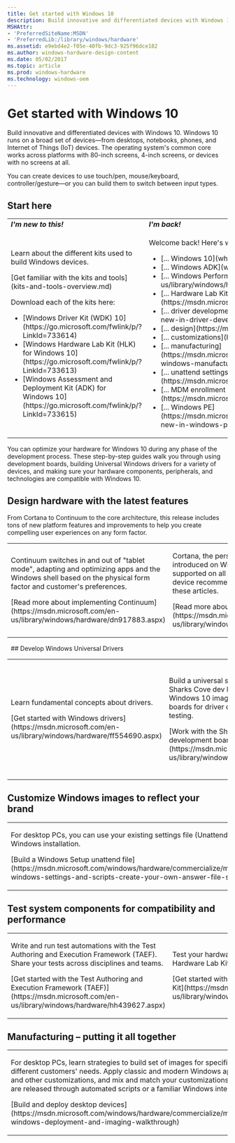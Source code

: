 ```yaml
---
title: Get started with Windows 10
description: Build innovative and differentiated devices with Windows 10.
MSHAttr:
- 'PreferredSiteName:MSDN'
- 'PreferredLib:/library/windows/hardware'
ms.assetid: e9ebd4e2-f05e-40fb-9dc3-925f96dce182
ms.author: windows-hardware-design-content
ms.date: 05/02/2017
ms.topic: article
ms.prod: windows-hardware
ms.technology: windows-oem
---
```


# Get started with Windows 10

Build innovative and differentiated devices with Windows 10. Windows 10 runs on a broad set of devices—from desktops, notebooks, phones, and Internet of Things (IoT) devices. The operating system's common core works across platforms with 80-inch screens, 4-inch screens, or devices with no screens at all.

You can create devices to use touch/pen, mouse/keyboard, controller/gesture—or you can build them to switch between input types.

## Start here

<table>
<colgroup>
<col width="50%" />
<col width="50%" />
</colgroup>
<tbody>
<tr class="odd">
<td><strong><em>I'm new to this!</em></strong></td>
<td><strong><em>I'm back!</em></strong></td>
</tr>
<tr class="even">
<td><p>Learn about the different kits used to build Windows devices.</p>
<p>[Get familiar with the kits and tools](kits-and-tools-overview.md)</p>
<p>Download each of the kits here:</p>
<ul>
<li>[Windows Driver Kit (WDK) 10](https://go.microsoft.com/fwlink/p/?LinkId=733614)</li>
<li>[Windows Hardware Lab Kit (HLK) for Windows 10](https://go.microsoft.com/fwlink/p/?LinkId=733613)</li>
<li>[Windows Assessment and Deployment Kit (ADK) for Windows 10](https://go.microsoft.com/fwlink/p/?LinkId=733615)</li>
</ul></td>
<td><p>Welcome back! Here's what's new in:</p>
<ul>
<li>[... Windows 10](what-s-new-in-windows.md)</li>
<li>[... Windows ADK](what-s-new-in-kits-and-tools.md)</li>
<li>[... Windows Performance Toolkit](https://msdn.microsoft.com/en-us/library/windows/hardware/dn927303.aspx)</li>
<li>[... Hardware Lab Kit](https://msdn.microsoft.com/library/windows/hardware/mt187880.aspx)</li>
<li>[... driver development](https://msdn.microsoft.com/windows/hardware/drivers/what-s-new-in-driver-development)</li>
<li>[... design](https://msdn.microsoft.com/library/windows/hardware/mt703371.aspx)</li>
<li>[... customizations](https://msdn.microsoft.com/library/windows/hardware/mt723363.aspx)</li>
<li>[... manufacturing](https://msdn.microsoft.com/windows/hardware/commercialize/manufacture/whats-new-in-windows-manufacturing)</li>
<li>[... unattend settings](https://msdn.microsoft.com/library/windows/hardware/mt750416.aspx)</li>
<li>[... MDM enrollment and management](https://msdn.microsoft.com/library/windows/hardware/mt299056.aspx)</li>
<li>[... Windows PE](https://msdn.microsoft.com/windows/hardware/commercialize/manufacture/desktop/whats-new-in-windows-pe-s14)</li>
</ul></td>
</tr>
</tbody>
</table>

You can optimize your hardware for Windows 10 during any phase of the development process. These step-by-step guides walk you through using development boards, building Universal Windows drivers for a variety of devices, and making sure your hardware components, peripherals, and technologies are compatible with Windows 10.

## Design hardware with the latest features

From Cortana to Continuum to the core architecture, this release includes tons of new platform features and improvements to help you create compelling user experiences on any form factor.

<table>
<colgroup>
<col width="33%" />
<col width="33%" />
<col width="33%" />
</colgroup>
<tbody>
<tr class="odd">
<td><p>Continuum switches in and out of &quot;tablet mode&quot;, adapting and optimizing apps and the Windows shell based on the physical form factor and customer's preferences.</p>
<p>[Read more about implementing Continuum](https://msdn.microsoft.com/en-us/library/windows/hardware/dn917883.aspx)</p></td>
<td><p>Cortana, the personal assistant technology introduced on Windows Phone 8.1, is now supported on all Windows 10 devices. Learn device recommendations and test setup in these articles.</p>
<p>[Read more about including Cortana](https://msdn.microsoft.com/en-us/library/windows/hardware/dn915051.aspx)</p></td>
<td><p>Windows Hello allows users to securely logon to a device using a biometric device like a fingerprint reader or an IR camera.</p>
<p>[Learn more about biometric requirements for Windows Hello](https://msdn.microsoft.com/en-us/library/windows/hardware/mt587095.aspx)</p></td>
</tr>
</tbody>
</table>
 
## Develop Windows Universal Drivers

<table>
<colgroup>
<col width="33%" />
<col width="33%" />
<col width="33%" />
</colgroup>
<tbody>
<tr class="odd">
<td><p>Learn fundamental concepts about drivers.</p>
<p>[Get started with Windows drivers](https://msdn.microsoft.com/en-us/library/windows/hardware/ff554690.aspx)</p></td>
<td><p>Build a universal sensor driver based on the Sharks Cove dev board. Learn how to load a Windows 10 image and provision these boards for driver deployment, debugging, and testing.</p>
<p>[Work with the Sharks Cove hardware development board](https://msdn.microsoft.com/en-us/library/windows/hardware/dn745910.aspx)</p></td>
<td><p>Create a single driver that runs across multiple different device types, from embedded systems to tablets and desktop PCs. UMDF and KMDF templates are included in Visual Studio to help you get started.</p>
<p>[Get started with Universal Windows drivers](http://go.microsoft.com/fwlink/p/?LinkId=526095)</p></td>
</tr>
</tbody>
</table>

## Customize Windows images to reflect your brand

<table>
<colgroup>
<col width="50%" />
<col width="50%" />
</colgroup>
<tbody>
<tr class="odd">
<td><p>For desktop PCs, you can use your existing settings file (Unattend.xml) to add settings during Windows installation.</p>
<p>[Build a Windows Setup unattend file](https://msdn.microsoft.com/windows/hardware/commercialize/manufacture/desktop/update-windows-settings-and-scripts-create-your-own-answer-file-sxs)</p></td>
</tr>
</tbody>
</table>

## Test system components for compatibility and performance

<table>
<colgroup>
<col width="33%" />
<col width="33%" />
<col width="33%" />
</colgroup>
<tbody>
<tr class="odd">
<td><p>Write and run test automations with the Test Authoring and Execution Framework (TAEF). Share your tests across disciplines and teams.</p>
<p>[Get started with the Test Authoring and Execution Framework (TAEF)](https://msdn.microsoft.com/en-us/library/windows/hardware/hh439627.aspx)</p></td>
<td><p>Test your hardware with the Windows Hardware Lab Kit.</p>
<p>[Get started with the Windows Hardware Lab Kit](https://msdn.microsoft.com/en-us/library/windows/hardware/dn915002.aspx)</p></td>
<td><p>Analyze system and application performance using the Windows Performance Toolkit.</p>
<p>[Get started with the Windows Performance step-by-step guides](https://msdn.microsoft.com/en-us/library/windows/hardware/mt634257.aspx)</p></td>
</tr>
</tbody>
</table>

## <a href="" id="manufacturing---putting-it-all-together"></a>Manufacturing – putting it all together

<table>
<colgroup>
<col width="33%" />
<col width="33%" />
<col width="33%" />
</colgroup>
<tbody>
<tr class="odd">
<td><p>For desktop PCs, learn strategies to build set of images for specific markets to meet different customers' needs. Apply classic and modern Windows apps, drivers, languages, and other customizations, and mix and match your customizations as new Windows editions are released through automated scripts or a familiar Windows interface.</p>
<p>[Build and deploy desktop devices](https://msdn.microsoft.com/windows/hardware/commercialize/manufacture/desktop/oem-windows-deployment-and-imaging-walkthrough)</p></td>
<td><p>Build IoT Core devices, applying apps, drivers, and settings to new devices.</p>
<p>[Build and deploy IoT Core devices](https://msdn.microsoft.com/windows/hardware/commercialize/manufacture/iot/iot-core-manufacturing-guide)</p></td>
<td><p>OEMs and ODMs can build and test mobile devices and drivers.</p>
<p>[Build and deploy phones](https://msdn.microsoft.com/windows/hardware/commercialize/manufacture/mobile/mobile-deployment-and-imaging)</p></td>
</tr>
</tbody>
</table>
